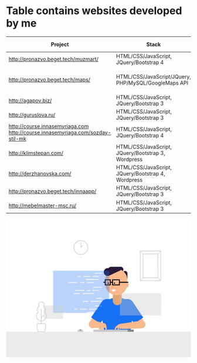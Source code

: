 # Table contains websites developed by me

| Project                                                                           | Stack                                                | Descriptions                              | git repo |
| --------------------------------------------------------------------------------- | ---------------------------------------------------- | ----------------------------------------- | -------- |
| http://pronazvo.beget.tech/muzmart/                                               | HTML/CSS/JavaScript, JQuery/Bootstrap 4              | Internet store                           | -        |
| http://pronazvo.beget.tech/maps/                                                  | HTML/CSS/JavaScript/JQuery, PHP/MySQL/GoogleMaps API | Service for searching students of company | -        |
| http://agapov.biz/                                                                | HTML/CSS/JavaScript, JQuery/Bootstrap 3              | Landing page                              | -        |
| http://guruslova.ru/                                                              | HTML/CSS/JavaScript, JQuery/Bootstrap 3              | Landing page                              | -        |
| http://course.innasemyriaga.com<br>http://course.innasemyriaga.com/sozday-stil-mk | HTML/CSS/JavaScript, JQuery/Bootstrap 4              | Landing page                              | -        |
| http://klimstepan.com/                                                            | HTML/CSS/JavaScript, JQuery/Bootstrap 3, Wordpress   | Business Card Website                     | -        |
| http://derzhanovska.com/                                                          | HTML/CSS/JavaScript, JQuery/Bootstrap 4, Wordpress   | Business Card Website                     | -        |
| http://pronazvo.beget.tech/innaapp/                                               | HTML/CSS/JavaScript, JQuery/Bootstrap 3              | Landing page                              | -        |
| http://mebelmaster-msc.ru/                                                        | HTML/CSS/JavaScript, JQuery/Bootstrap 3              | Landing page                              | -        |








![Icon](/developer-dribbble.gif "icon 2")

